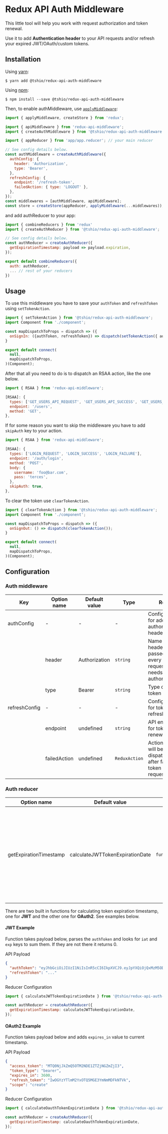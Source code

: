 # Redux API Auth Middleware

This little tool will help you work with request authorization and token renewal.

Use it to add **Authentication header** to your API requests and/or refresh your expired JWT/OAuth/custom tokens.

## Installation

Using [yarn](https://yarnpkg.com/lang/en/):

    $ yarn add @tshio/redux-api-auth-middleware

Using [npm](https://www.npmjs.com/):

    $ npm install --save @tshio/redux-api-auth-middleware

Then, to enable authMiddleware, use [`applyMiddleware`](https://redux.js.org/api-reference/applymiddleware):

```js
import { applyMiddleware, createStore } from 'redux';

import { apiMiddleware } from 'redux-api-middleware';
import { createAuthMiddleware } from '@tshio/redux-api-auth-middleware';

import { appReducer } from 'app/app.reducer'; // your main reducer

// See config details below.
const authMiddleware = createAuthMiddleware({
  authConfig: {
    header: 'Authorization',
    type: 'Bearer',
  },
  refreshConfig: {
    endpoint: '/refresh-token',
    failedAction: { type: 'LOGOUT' },
  },
});
const middlewares = [authMiddleware, apiMiddleware];
const store = createStore(appReducer, applyMiddleware(...middlewares));
```

and add authReducer to your app:

```js
import { combineReducers } from 'redux'
import { createAuthReducer } from '@tshio/redux-api-auth-middleware';

// See config details below.
const authReducer = createAuthReducer({
  getExpirationTimestamp: payload => payload.expiration,
});

export default combineReducers({
  auth: authReducer,
  ... // rest of your reducers
})
```

## Usage

To use this middleware you have to save your `authToken` and `refreshToken` using `setTokenAction`.

```js
import { setTokenAction } from '@tshio/redux-api-auth-middleware';
import Component from './component';

const mapDispatchToProps = dispatch => ({
  onSignIn: ({authToken, refreshToken}) => dispatch(setTokenAction({ authToken, refreshToken }));
}

export default connect(
  null,
  mapDispatchToProps,
)(Component);
```

After that all you need to do is to dispatch an RSAA action, like the one below.

```js
import { RSAA } from 'redux-api-middleware';

[RSAA]: {
  types: ['GET_USERS_API_REQUEST', 'GET_USERS_API_SUCCESS', 'GET_USERS_API_FAILURE'],
  endpoint: '/users',
  method: 'GET',
},
```

If for some reason you want to skip the middleware you have to add `skipAuth` key to your action.

```js
import { RSAA } from 'redux-api-middleware';

[RSAA]: {
  types: ['LOGIN_REQUEST', 'LOGIN_SUCCESS', 'LOGIN_FAILURE'],
  endpoint: '/auth/login',
  method: 'POST',
  body: {
    username: 'foo@bar.com',
    pass: 'terces',
  },
  skipAuth: true,
},
```

To clear the token use `clearTokenAction`.

```js
import { clearTokenAction } from '@tshio/redux-api-auth-middleware';
import Component from './component';

const mapDispatchToProps = dispatch => ({
  onSignOut: () => dispatch(clearTokenAction());
}

export default connect(
  null,
  mapDispatchToProps,
)(Component);
```

## Configuration

### Auth middleware

| Key           | Option name  | Default value | Type          | Role                                                                |
| ------------- | ------------ | ------------- | ------------- | ------------------------------------------------------------------- |
| authConfig    | -            | -             | -             | Configuration for adding authorization headers                      |
|               | header       | Authorization | `string`      | Name of the header passed to every request that needs authorization |
|               | type         | Bearer        | `string`      | Type of the token                                                   |
| refreshConfig | -            | -             | -             | Configuration for token refresh                                     |
|               | endpoint     | undefined     | `string`      | API endpoint for token renewal                                      |
|               | failedAction | undefined     | `ReduxAction` | Action that will be dispatched after failed token request           |

### Auth reducer

| Option name            | Default value                   | Type               | Role                                                                                                                                |
| ---------------------- | ------------------------------- | ------------------ | ----------------------------------------------------------------------------------------------------------------------------------- |
| getExpirationTimestamp | calculateJWTTokenExpirationDate | `function<number>` | Function returning expiration timestamp for requested token. Defaults to a function that sums `iat` and `exp` keys from JWT payload |

There are two built in functions for calculating token expiration timestamp, one for **JWT** and the other one for **OAuth2**. See examples below.

#### JWT Example

Function takes payload below, parses the `authToken` and looks for `iat` and `exp` keys to sum them. If they are not there it returns 0.

API Payload

```json
{
  "authToken": "eyJhbGciOiJIUzI1NiIsInR5cCI6IkpXVCJ9.eyJpYXQiOjQxMzM5ODA3OTksImV4cCI6MzYwMH0.XzogySsPK2_KU4uceVR1rwwKa31_5Ur9zhqCaBYVzUw",
  "refreshToken": "..."
}
```

Reducer Configuration

```js
import { calculateJWTTokenExpirationDate } from '@tshio/redux-api-auth-middleware';

const authReducer = createAuthReducer({
  getExpirationTimestamp: calculateJWTTokenExpirationDate,
});
```

#### OAuth2 Example

Function takes payload below and adds `expires_in` value to current timestamp.

API Payload

```json
{
  "access_token": "MTQ0NjJkZmQ5OTM2NDE1ZTZjNGZmZjI3",
  "token_type": "bearer",
  "expires_in": 3600,
  "refresh_token": "IwOGYzYTlmM2YxOTQ5MGE3YmNmMDFkNTVk",
  "scope": "create"
}
```

Reducer Configuration

```js
import { calculateOauthTokenExpirationDate } from '@tshio/redux-api-auth-middleware';

const authReducer = createAuthReducer({
  getExpirationTimestamp: calculateOauthTokenExpirationDate,
});
```
